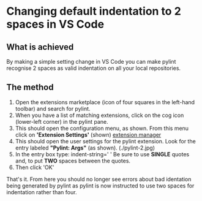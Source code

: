 # Changing default indentation to 2 spaces in VS Code
## What is achieved
By making a simple setting change in VS Code you can make pylint recognise 2 spaces as valid indentation on all your local repositories.

## The method
1. Open the extensions marketplace (icon of four squares in the left-hand toolbar) and search for pylint.
2. When you have a list of matching extensions, click on the cog icon (lower-left corner) in the pylint pane.
3. This should open the configuration menu, as shown. From this menu click on **'Extension Settings'** (shown)
[extension manager](pylint-1.jpg "./pylint-1.jpg")
4. This should open the user settings for the pylint extension. Look for the entry labeled **"Pylint: Args"** (as shown).
 (./pylint-2.jpg)
5. In the entry box type:
indent-string='  '
Be sure to use **SINGLE** quotes and, to put **TWO** spaces between the quotes.
6. Then click 'OK'

That's it. From here you should no longer see errors about bad identation being generated by pylint as pylint is now instructed to use two spaces for indentation rather than four.